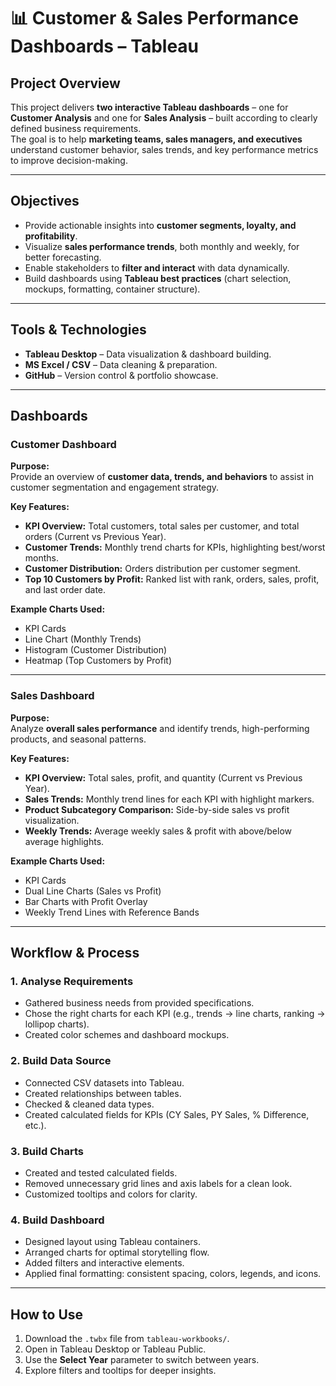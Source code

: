 # 📊 Customer & Sales Performance Dashboards – Tableau

## Project Overview
This project delivers **two interactive Tableau dashboards** – one for **Customer Analysis** and one for **Sales Analysis** – built according to clearly defined business requirements.  
The goal is to help **marketing teams, sales managers, and executives** understand customer behavior, sales trends, and key performance metrics to improve decision-making.

---

## Objectives
- Provide actionable insights into **customer segments, loyalty, and profitability**.
- Visualize **sales performance trends**, both monthly and weekly, for better forecasting.
- Enable stakeholders to **filter and interact** with data dynamically.
- Build dashboards using **Tableau best practices** (chart selection, mockups, formatting, container structure).

---

## Tools & Technologies
- **Tableau Desktop** – Data visualization & dashboard building.
- **MS Excel / CSV** – Data cleaning & preparation.
- **GitHub** – Version control & portfolio showcase.

---

## Dashboards

### Customer Dashboard
**Purpose:**  
Provide an overview of **customer data, trends, and behaviors** to assist in customer segmentation and engagement strategy.

**Key Features:**
- **KPI Overview:** Total customers, total sales per customer, and total orders (Current vs Previous Year).
- **Customer Trends:** Monthly trend charts for KPIs, highlighting best/worst months.
- **Customer Distribution:** Orders distribution per customer segment.
- **Top 10 Customers by Profit:** Ranked list with rank, orders, sales, profit, and last order date.

**Example Charts Used:**
- KPI Cards
- Line Chart (Monthly Trends)
- Histogram (Customer Distribution)
- Heatmap (Top Customers by Profit)

---

### Sales Dashboard
**Purpose:**  
Analyze **overall sales performance** and identify trends, high-performing products, and seasonal patterns.

**Key Features:**
- **KPI Overview:** Total sales, profit, and quantity (Current vs Previous Year).
- **Sales Trends:** Monthly trend lines for each KPI with highlight markers.
- **Product Subcategory Comparison:** Side-by-side sales vs profit visualization.
- **Weekly Trends:** Average weekly sales & profit with above/below average highlights.

**Example Charts Used:**
- KPI Cards
- Dual Line Charts (Sales vs Profit)
- Bar Charts with Profit Overlay
- Weekly Trend Lines with Reference Bands

---

## Workflow & Process

### **1. Analyse Requirements**
- Gathered business needs from provided specifications.
- Chose the right charts for each KPI (e.g., trends → line charts, ranking → lollipop charts).
- Created color schemes and dashboard mockups.

### **2. Build Data Source**
- Connected CSV datasets into Tableau.
- Created relationships between tables.
- Checked & cleaned data types.
- Created calculated fields for KPIs (CY Sales, PY Sales, % Difference, etc.).

### **3. Build Charts**
- Created and tested calculated fields.
- Removed unnecessary grid lines and axis labels for a clean look.
- Customized tooltips and colors for clarity.

### **4. Build Dashboard**
- Designed layout using Tableau containers.
- Arranged charts for optimal storytelling flow.
- Added filters and interactive elements.
- Applied final formatting: consistent spacing, colors, legends, and icons.

---

## How to Use
1. Download the `.twbx` file from `tableau-workbooks/`.
2. Open in Tableau Desktop or Tableau Public.
3. Use the **Select Year** parameter to switch between years.
4. Explore filters and tooltips for deeper insights.



